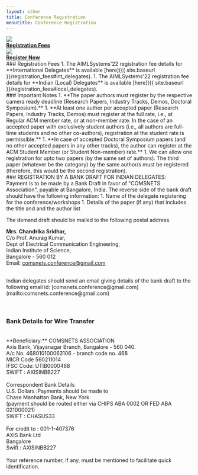 ```yaml
---
layout: other
title: Conference Registration
menutitle: Conference Registration
---
```


<div class="row">
<div class="off-3 col-3 text-center">
    <a href="{{ site.baseurl }}/registration_fees">
        <img src="{{ site.baseurl }}/images/registration_fees.png">
        <br>
        <label><strong>Registration Fees</strong></label>
    </a>
</div>
<div class="col-3 text-center">
    <!-- <a href="https://www.townscript.com/v2/widget/first-international-conference-on-aiml-systems-342034/booking" target="_popup"> -->
        <a href="https://app.eregnow.com/user/login" target="_popup">
        <img src="{{ site.baseurl }}/images/form.png">
        <br>
        <label><strong>Register Now</strong></label>
    </a>
</div>
</div>

<div markdown=1 class="bd-callout bd-callout-info">
### Registration Fees
1. The AIMLSystems'22 registration fee details for **International Delegates** is available [here]({{ site.baseurl }}/registration_fees#int_delegates).
1. The AIMLSystems'22 registration fee details for **Indian (Local) Delegates** is available [here]({{ site.baseurl }}/registration_fees#local_delegates).
</div>

<div markdown=1 class="bd-callout bd-callout-info">
### Important Notes
1. **The paper authors must register by the respective camera ready deadline (Research Papers, Industry Tracks, Demos, Doctoral Symposium).**
1. **At least one author per accepted paper (Research Papers, Industry Tracks, Demos) must register at the full rate, i.e., at Regular ACM member rate, or at non-member rate. In the case of an accepted paper with exclusively student authors (i.e., all authors are full-time students and no other co-authors), registration at the student rate is permissible.**
1. **In case of accepted Doctoral Symposium papers (and no other accepted papers in any other tracks), the author can register at the ACM Student Member (or Student Non-member) rate.**
1. We can allow one registration for upto two papers (by the same set of authors). The third paper (whatever be the category) by the same author/s must be registered (therefore, this would be the second registration).
</div>

<div markdown=1 class="bd-callout bd-callout-info">
### REGISTRATION BY A BANK DRAFT FOR INDIAN DELEGATES:
<br>
Payment is to be made by a Bank Draft in favor of "COMSNETS Association", payable at Bangalore, India. The reverse side of the bank draft should have the following information:
1. Name of the delegate registering for the conference/workshops
1. Details of the paper (if any) that includes the title and and the author list

<br>

The demand draft should be mailed to the following postal address.

**Mrs. Chandrika Sridhar,** <br>
C/o Prof. Anurag Kumar, <br>
Dept of Electrical Communication Engineering, <br>
Indian Institute of Science, <br>
Bangalore - 560 012 <br>
Email: [comsnets.conference@gmail.com](mailto:comsnets.conference@gmail.com) <br>

<br>
Indian delegates should send an email giving details of the bank draft to the following email id: [comsnets.conference@gmail.com](mailto:comsnets.conference@gmail.com) <br>
<br>
<br>

### Bank Details for Wire Transfer
<br>
**Beneficiary:** COMSNETS ASSOCIATION <br>
Axis Bank, Vijayanagar Branch, Bangalore - 560 040. <br>
A/c No. 468010100063106 - branch code no. 468 <br>
MICR Code 560211014 <br>
IFSC Code: UTIB0000468 <br>
SWIFT : AXISINBB227 <br>
<br>
Correspondent Bank Details <br>
U.S. Dollars :Payments should be made to <br>
Chase Manhattan Bank, New York <br>
(payment should be routed either via CHIPS ABA 0002 OR FED ABA 021000021) <br>
SWIFT : CHASUS33 <br>
<br>
For credit to : 001-1-407376 <br>
AXIS Bank Ltd <br>
Bangalore <br>
Swift : AXISINBB227 <br>
<br>
Your reference number, if any, must be mentioned to facilitate quick identification.

</div>
